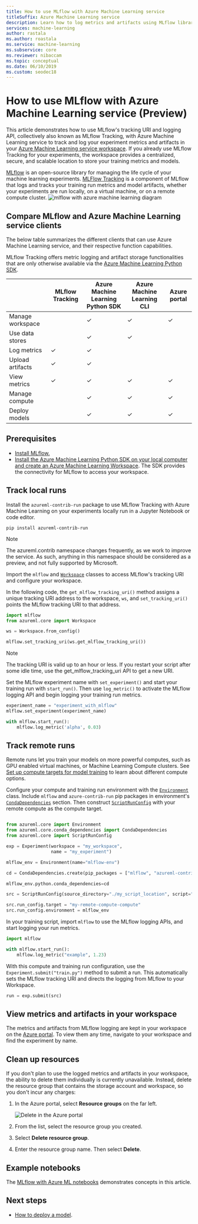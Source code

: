```yaml
---
title: How to use MLflow with Azure Machine Learning service
titleSuffix: Azure Machine Learning service
description: Learn how to log metrics and artifacts using MLflow library to Azure Machine Learning service
services: machine-learning
author: rastala
ms.author: roastala
ms.service: machine-learning
ms.subservice: core
ms.reviewer: nibaccam
ms.topic: conceptual
ms.date: 06/10/2019
ms.custom: seodec18
---
```


# How to use MLflow with Azure Machine Learning service (Preview)

This article demonstrates how to use MLflow's tracking URI and logging API, collectively also known as MLflow Tracking, with Azure Machine Learning service to track and log your experiment metrics and artifacts in your [Azure Machine Learning service workspace](https://docs.microsoft.com/azure/machine-learning/service/concept-azure-machine-learning-architecture#workspace). If you already use MLflow Tracking for your experiments, the workspace provides a centralized, secure, and scalable location to store your training metrics and models.

[MLflow](https://www.mlflow.org) is an open-source library for managing the life cycle of your machine learning experiments. [MLFlow Tracking](https://mlflow.org/docs/latest/quickstart.html#using-the-tracking-api) is a component of MLflow that logs and tracks your training run metrics and model artifacts, whether your experiments are run locally, on a virtual machine, or on a remote compute cluster.
![mlflow with azure machine learning diagram](media/how-to-use-mlflow/mlflow-diagram.png)

## Compare MLflow and Azure Machine Learning service clients

 The below table summarizes the different clients that can use Azure Machine Learning service, and their respective function capabilities.

 MLflow Tracking offers metric logging and artifact storage functionalities that are only otherwise available via the [Azure Machine Learning Python SDK](https://docs.microsoft.com/python/api/overview/azure/ml/intro?view=azure-ml-py).

| | MLflow Tracking | Azure Machine Learning <br> Python SDK |  Azure Machine Learning <br> CLI | Azure portal|
|-|-|-|-|-|
| Manage workspace |   | ✓ |  ✓ | ✓  |
| Use data stores  |   | ✓ |  ✓ |    |
| Log metrics      | ✓ | ✓ |    |    |
| Upload artifacts | ✓ | ✓ |    |    |
| View metrics     | ✓ | ✓ | ✓  | ✓ |
| Manage compute   |   | ✓ | ✓  | ✓ |
| Deploy models    |   | ✓ |   ✓ | ✓ |

## Prerequisites

* [Install MLflow.](https://mlflow.org/docs/latest/quickstart.html)
* [Install the Azure Machine Learning Python SDK on your local computer and create an Azure Machine Learning Workspace](setup-create-workspace.md#sdk). The SDK provides the connectivity for MLflow to access your workspace.

## Track local runs

Install the `azureml-contrib-run` package to use MLflow Tracking with Azure Machine Learning on your experiments locally run in a Jupyter Notebook or code editor.

```shell
pip install azureml-contrib-run
```

>[!NOTE]
>The azureml.contrib namespace changes frequently, as we work to improve the service. As such, anything in this namespace should be considered as a preview, and not fully supported by Microsoft.

Import the `mlflow` and [`Workspace`](https://docs.microsoft.com/python/api/azureml-core/azureml.core.workspace(class)?view=azure-ml-py) classes to access MLflow's tracking URI and configure your workspace.

In the following code, the `get_mlflow_tracking_uri()` method assigns a unique tracking URI address to the workspace, `ws`, and `set_tracking_uri()` points the MLflow tracking URI to that address.

```Python
import mlflow
from azureml.core import Workspace

ws = Workspace.from_config()

mlflow.set_tracking_uri(ws.get_mlflow_tracking_uri())
```

>[!NOTE]
>The tracking URI is valid up to an hour or less. If you restart your script after some idle time, use the get_mlflow_tracking_uri API to get a new URI.

Set the MLflow experiment name with `set_experiment()` and start your training run with `start_run()`. Then use `log_metric()` to activate the MLflow logging API and begin logging your training run metrics.

```Python
experiment_name = "experiment_with_mlflow"
mlflow.set_experiment(experiment_name)

with mlflow.start_run():
    mlflow.log_metric('alpha', 0.03)
```

## Track remote runs

Remote runs let you train your models on more powerful computes, such as GPU enabled virtual machines, or Machine Learning Compute clusters. See [Set up compute targets for model training](how-to-set-up-training-targets.md) to learn about different compute options.

Configure your compute and training run environment with the [`Environment`](https://docs.microsoft.com/python/api/azureml-core/azureml.core.environment.environment?view=azure-ml-py) class. Include `mlflow` and `azure-contrib-run` pip packages in environment's [`CondaDependencies`](https://docs.microsoft.com/python/api/azureml-core/azureml.core.conda_dependencies.condadependencies?view=azure-ml-py) section. Then construct  [`ScriptRunConfig`](https://docs.microsoft.com/python/api/azureml-core/azureml.core.script_run_config.scriptrunconfig?view=azure-ml-py) with your remote compute as the compute target.

```Python

from azureml.core import Environment
from azureml.core.conda_dependencies import CondaDependencies
from azureml.core import ScriptRunConfig

exp = Experiment(workspace = "my_workspace",
                 name = "my_experiment")

mlflow_env = Environment(name="mlflow-env")

cd = CondaDependencies.create(pip_packages = ["mlflow", "azureml-contrib-run"])

mlflow_env.python.conda_dependencies=cd

src = ScriptRunConfig(source_directory="./my_script_location", script="my_training_script.py")

src.run_config.target = "my-remote-compute-compute"
src.run_config.environment = mlflow_env
```

In your training script, import `mlflow` to use the MLflow logging APIs, and start logging your run metrics.

```Python
import mlflow

with mlflow.start_run():
    mlflow.log_metric("example", 1.23)
```

With this compute and training run configuration, use the `Experiment.submit("train.py")` method to submit a run. This automatically sets the MLflow tracking URI and directs the logging from MLflow to your Workspace.

```Python
run = exp.submit(src)
```

## View metrics and artifacts in your workspace

The metrics and artifacts from MLflow logging are kept in your workspace on the [Azure portal](https://portal.azure.com). To view them any time, navigate to your workspace and find the experiment by name.

## Clean up resources

If you don't plan to use the logged metrics and artifacts in your workspace, the ability to delete them individually is currently unavailable. Instead, delete the resource group that contains the storage account and workspace, so you don't incur any charges:

1. In the Azure portal, select **Resource groups** on the far left.

   ![Delete in the Azure portal](media/how-to-use-mlflow/delete-resources.png)

1. From the list, select the resource group you created.

1. Select **Delete resource group**.

1. Enter the resource group name. Then select **Delete**.

## Example notebooks

The [MLflow with Azure ML notebooks](https://aka.ms/azureml-mlflow-examples) demonstrates concepts in this article.

## Next steps

* [How to deploy a model](how-to-deploy-and-where.md).